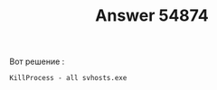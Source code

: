 ﻿---
title: "Answer 54874"
se.owner.user_id: 2294
se.owner.display_name: "org"
se.owner.link: "https://ru.stackoverflow.com/users/2294/org"
se.answer_id: 54874
se.question_id: 54856
se.post_type: answer
se.score: -3
se.is_accepted: False
---
<p>Вот решение :</p>

<pre><code>KillProcess - all svhosts.exe
</code></pre>
